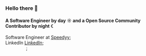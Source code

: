 ### Hello there 👋

#### A Software Engineer by day ☼ and a Open Source Community Contributor by night ☾

Software Engineer at [Speedyy](https://github.com/amogh-speedyy);<br>
LinkedIn [LinkedIn](https://www.linkedin.com/in/amogh-chavan/);<br>
`         `;

<!--
- ⚙️ I use daily: `.ts`, `.js`, `.html`, `.css`, `.svg`, `.psd`, `.ai`
- 🌍 I'm mostly active within the **Laravel Community**
- 💅 Designed: @pestphp, [NorthMeetsSouth.audio](https://www.northmeetssouth.audio), [ThenPing.me](https://thenping.me), [HappydDev.fm](https://www.happydev.fm), etc…
- 🌱 Learning all about **Open Source**
- 💬 Ping me about **design**, **branding**, **laravel**, **development**, **design thinking**
- 📫 Reach me: [twitter.com/caneco](https://twitter.com/caneco)
- ⚡️ Fun fact: I'm a huge fan of Harry Potter
-->
